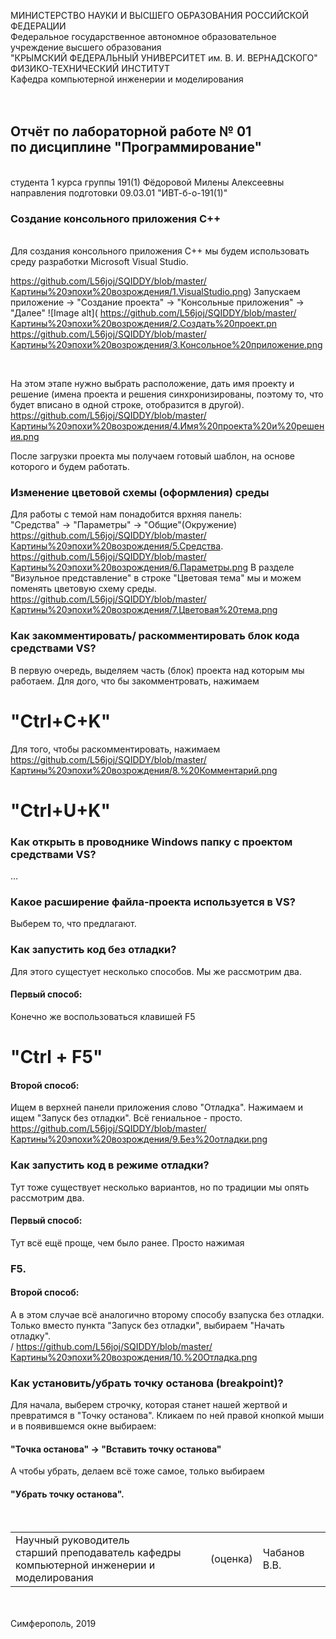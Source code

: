 МИНИСТЕРСТВО НАУКИ  И ВЫСШЕГО ОБРАЗОВАНИЯ РОССИЙСКОЙ ФЕДЕРАЦИИ  
Федеральное государственное автономное образовательное учреждение высшего образования  
"КРЫМСКИЙ ФЕДЕРАЛЬНЫЙ УНИВЕРСИТЕТ им. В. И. ВЕРНАДСКОГО"  
ФИЗИКО-ТЕХНИЧЕСКИЙ ИНСТИТУТ  
Кафедра компьютерной инженерии и моделирования
<br/><br/>
​
## Отчёт по лабораторной работе № 01<br/> по дисциплине "Программирование"
<br/>
​
студента 1 курса группы 191(1)  
Фёдоровой Милены Алексеевны  
направления подготовки 09.03.01 "ИВТ-б-о-191(1)"  
<br/>

### Создание консольного приложения С++
<br/>
Для создания консольного приложения С++ мы будем использовать среду разработки Microsoft Visual Studio.

https://github.com/L56joj/SQIDDY/blob/master/Картины%20эпохи%20возрождения/1.VisualStudio.png)
Запускаем приложение -> "Создание проекта" -> "Консольные приложения" -> "Далее" ![Image alt](
https://github.com/L56joj/SQIDDY/blob/master/Картины%20эпохи%20возрождения/2.Создать%20проект.pn
https://github.com/L56joj/SQIDDY/blob/master/Картины%20эпохи%20возрождения/3.Консольное%20приложение.png

<br/>

На этом этапе нужно выбрать расположение, дать имя проекту и решение (имена проекта и решения синхронизированы, поэтому то, что будет вписано в одной строке, отобразится в другой).
<br/>
https://github.com/L56joj/SQIDDY/blob/master/Картины%20эпохи%20возрождения/4.Имя%20проекта%20и%20решения.png



После загрузки проекта мы получаем готовый шаблон, на основе которого и будем работать.
<br/>

### Изменение цветовой схемы (оформления) среды<br/>
Для работы с темой нам понадобится врхняя панель:<br/>
"Средства" -> "Параметры" -> "Общие"(Окружение)<br/>
https://github.com/L56joj/SQIDDY/blob/master/Картины%20эпохи%20возрождения/5.Средства.
https://github.com/L56joj/SQIDDY/blob/master/Картины%20эпохи%20возрождения/6.Параметры.png
В разделе "Визульное представление" в строке "Цветовая тема" мы и можем поменять цветовую схему среды.
https://github.com/L56joj/SQIDDY/blob/master/Картины%20эпохи%20возрождения/7.Цветовая%20тема.png

### Как закомментировать/ раскомментировать блок кода средствами VS? <br/>
В первую очередь, выделяем часть (блок) проекта  над которым мы работаем. Для дого, что бы закомментровать, нажимаем <br/>
# "Сtrl+C+K" <br/>
Для того, чтобы раскомментировать, нажимаем <br/>
https://github.com/L56joj/SQIDDY/blob/master/Картины%20эпохи%20возрождения/8.%20Комментарий.png
# "Ctrl+U+K" <br/>

###  Как открыть в проводнике Windows папку с проектом средствами VS? <br/>
...<br/>
###  Какое расширение файла-проекта используется в VS?<br/>
Выберем то, что предлагают.


### Как запустить код без отладки?<br/>
Для этого сущестует несколько способов. Мы же рассмотрим два.
#### Первый способ: <br/>
Конечно же воспользоваться клавишей F5 <br/>
# "Ctrl + F5" <br/>
#### Второй способ:  <br/>
Ищем в верхней панели приложения слово "Отладка". Нажимаем и ищем "Запуск без отладки". Всё гениальное - просто. <br/>
https://github.com/L56joj/SQIDDY/blob/master/Картины%20эпохи%20возрождения/9.Без%20отладки.png
### Как запустить код в режиме отладки? <br/>
Тут тоже существует несколько вариантов, но по традиции мы опять рассмотрим два. <br/>
#### Первый способ: <br/>
Тут всё ещё проще, чем было ранее. 
Просто нажимая 
### F5.
#### Второй способ:  <br/>
А в этом случае всё аналогично второму способу взапуска без отладки. Только вместо пункта "Запуск без отладки", выбираем "Начать отладку". <br>/
https://github.com/L56joj/SQIDDY/blob/master/Картины%20эпохи%20возрождения/10.%20Отладка.png
### Как установить/убрать точку останова (breakpoint)? <br/>
Для начала, выберем строчку, которая станет нашей жертвой и превратимся в "Точку останова". Кликаем по ней правой кнопкой мыши и в появившемся окне выбираем: <br/>
#### "Точка останова" -> "Вставить точку останова" <br/>
А чтобы убрать, делаем всё тоже самое, только выбираем 
#### "Убрать точку останова".

<br/>
<table>
<tr><td>Научный руководитель<br/> старший преподаватель кафедры<br/> компьютерной инженерии и моделирования</td>
<td>(оценка)</td>
<td>Чабанов В.В.</td>
</tr>
</table>
<br/><br/>
​
Симферополь, 2019
